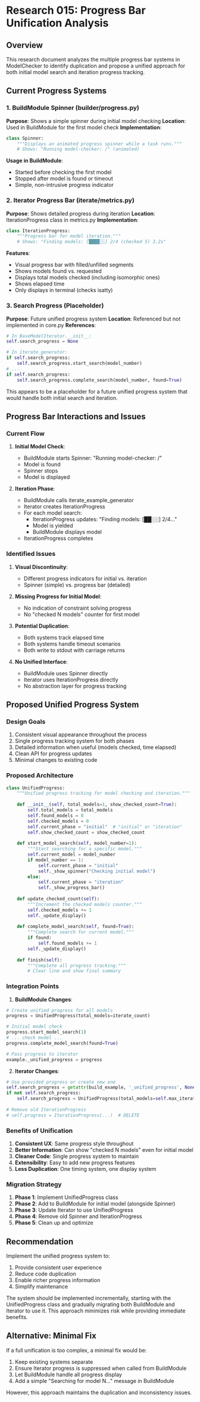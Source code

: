 # Research 015: Progress Bar Unification Analysis

## Overview

This research document analyzes the multiple progress bar systems in ModelChecker to identify duplication and propose a unified approach for both initial model search and iteration progress tracking.

## Current Progress Systems

### 1. BuildModule Spinner (builder/progress.py)

**Purpose**: Shows a simple spinner during initial model checking
**Location**: Used in BuildModule for the first model check
**Implementation**:
```python
class Spinner:
    """Displays an animated progress spinner while a task runs."""
    # Shows: "Running model-checker: /" (animated)
```

**Usage in BuildModule**:
- Started before checking the first model
- Stopped after model is found or timeout
- Simple, non-intrusive progress indicator

### 2. Iterator Progress Bar (iterate/metrics.py)

**Purpose**: Shows detailed progress during iteration
**Location**: IterationProgress class in metrics.py
**Implementation**:
```python
class IterationProgress:
    """Progress bar for model iteration."""
    # Shows: "Finding models: [████░░] 2/4 (checked 5) 3.2s"
```

**Features**:
- Visual progress bar with filled/unfilled segments
- Shows models found vs. requested
- Displays total models checked (including isomorphic ones)
- Shows elapsed time
- Only displays in terminal (checks isatty)

### 3. Search Progress (Placeholder)

**Purpose**: Future unified progress system
**Location**: Referenced but not implemented in core.py
**References**:
```python
# In BaseModelIterator.__init__:
self.search_progress = None

# In iterate_generator:
if self.search_progress:
    self.search_progress.start_search(model_number)
# ...
if self.search_progress:
    self.search_progress.complete_search(model_number, found=True)
```

This appears to be a placeholder for a future unified progress system that would handle both initial search and iteration.

## Progress Bar Interactions and Issues

### Current Flow

1. **Initial Model Check**:
   - BuildModule starts Spinner: "Running model-checker: /"
   - Model is found
   - Spinner stops
   - Model is displayed

2. **Iteration Phase**:
   - BuildModule calls iterate_example_generator
   - Iterator creates IterationProgress
   - For each model search:
     - IterationProgress updates: "Finding models: [██░░] 2/4..."
     - Model is yielded
     - BuildModule displays model
   - IterationProgress completes

### Identified Issues

1. **Visual Discontinuity**: 
   - Different progress indicators for initial vs. iteration
   - Spinner (simple) vs. progress bar (detailed)

2. **Missing Progress for Initial Model**:
   - No indication of constraint solving progress
   - No "checked N models" counter for first model

3. **Potential Duplication**:
   - Both systems track elapsed time
   - Both systems handle timeout scenarios
   - Both write to stdout with carriage returns

4. **No Unified Interface**:
   - BuildModule uses Spinner directly
   - Iterator uses IterationProgress directly
   - No abstraction layer for progress tracking

## Proposed Unified Progress System

### Design Goals

1. Consistent visual appearance throughout the process
2. Single progress tracking system for both phases
3. Detailed information when useful (models checked, time elapsed)
4. Clean API for progress updates
5. Minimal changes to existing code

### Proposed Architecture

```python
class UnifiedProgress:
    """Unified progress tracking for model checking and iteration."""
    
    def __init__(self, total_models=1, show_checked_count=True):
        self.total_models = total_models
        self.found_models = 0
        self.checked_models = 0
        self.current_phase = "initial"  # "initial" or "iteration"
        self.show_checked_count = show_checked_count
        
    def start_model_search(self, model_number=1):
        """Start searching for a specific model."""
        self.current_model = model_number
        if model_number == 1:
            self.current_phase = "initial"
            self._show_spinner("Checking initial model")
        else:
            self.current_phase = "iteration"
            self._show_progress_bar()
            
    def update_checked_count(self):
        """Increment the checked models counter."""
        self.checked_models += 1
        self._update_display()
        
    def complete_model_search(self, found=True):
        """Complete search for current model."""
        if found:
            self.found_models += 1
        self._update_display()
        
    def finish(self):
        """Complete all progress tracking."""
        # Clear line and show final summary
```

### Integration Points

1. **BuildModule Changes**:
```python
# Create unified progress for all models
progress = UnifiedProgress(total_models=iterate_count)

# Initial model check
progress.start_model_search(1)
# ... check model ...
progress.complete_model_search(found=True)

# Pass progress to iterator
example._unified_progress = progress
```

2. **Iterator Changes**:
```python
# Use provided progress or create new one
self.search_progress = getattr(build_example, '_unified_progress', None)
if not self.search_progress:
    self.search_progress = UnifiedProgress(total_models=self.max_iterations)
    
# Remove old IterationProgress
# self.progress = IterationProgress(...)  # DELETE
```

### Benefits of Unification

1. **Consistent UX**: Same progress style throughout
2. **Better Information**: Can show "checked N models" even for initial model
3. **Cleaner Code**: Single progress system to maintain
4. **Extensibility**: Easy to add new progress features
5. **Less Duplication**: One timing system, one display system

### Migration Strategy

1. **Phase 1**: Implement UnifiedProgress class
2. **Phase 2**: Add to BuildModule for initial model (alongside Spinner)
3. **Phase 3**: Update Iterator to use UnifiedProgress
4. **Phase 4**: Remove old Spinner and IterationProgress
5. **Phase 5**: Clean up and optimize

## Recommendation

Implement the unified progress system to:
1. Provide consistent user experience
2. Reduce code duplication
3. Enable richer progress information
4. Simplify maintenance

The system should be implemented incrementally, starting with the UnifiedProgress class and gradually migrating both BuildModule and Iterator to use it. This approach minimizes risk while providing immediate benefits.

## Alternative: Minimal Fix

If a full unification is too complex, a minimal fix would be:
1. Keep existing systems separate
2. Ensure Iterator progress is suppressed when called from BuildModule
3. Let BuildModule handle all progress display
4. Add a simple "Searching for model N..." message in BuildModule

However, this approach maintains the duplication and inconsistency issues.